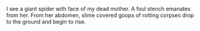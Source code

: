 I see a giant spider with face of my dead mother. A foul stench emanates from her. From her abdomen, slime covered goops of rotting corpses drop to the ground and begin to rise.